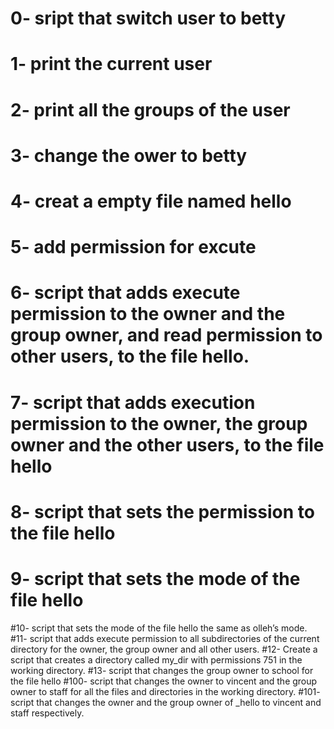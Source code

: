 # 0- sript that switch user to betty
# 1- print the current user 
# 2- print all the groups of the user
# 3- change the ower to betty
# 4- creat a empty file named hello
# 5- add permission for excute
# 6- script that adds execute permission to the owner and the group owner, and read permission to other users, to the file hello.
# 7- script that adds execution permission to the owner, the group owner and the other users, to the file hello
# 8- script that sets the permission to the file hello
# 9- script that sets the mode of the file hello
#10- script that sets the mode of the file hello the same as olleh’s mode.
#11- script that adds execute permission to all subdirectories of the current directory for the owner, the group owner and all other users.
#12- Create a script that creates a directory called my_dir with permissions 751 in the working directory.
#13- script that changes the group owner to school for the file hello
#100- script that changes the owner to vincent and the group owner to staff for all the files and directories in the working directory.
#101- script that changes the owner and the group owner of _hello to vincent and staff respectively. 
